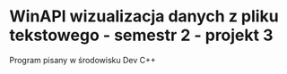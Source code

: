 # WinAPI wizualizacja danych z pliku tekstowego - semestr 2 - projekt 3

Program pisany w środowisku Dev C++
